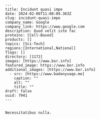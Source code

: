 
    ---
    title: Incidunt quasi impe
    date: 2024-02-06T11:08:09.363Z
    slug: incidunt-quasi-impe
    company_name: Google
    company_link: https://www.google.com
    description: Quod velit iste fac
    proteins: [Cell-Based]
    products: []
    topics: [Sci-Tech]
    regions:[International,National]
    flags: []
    directory: [1172]
    images: [https://www.bor.info]
    featured_image: https://www.bor.info
    additional_images: [https://www.bor.info]
      - src: [https://www.badanyxaqo.me]
        caption: ""
        alt: ""
        title: ""
    draft: false
    uuid: 7941
    ---
    

    Necessitatibus nulla.
    
